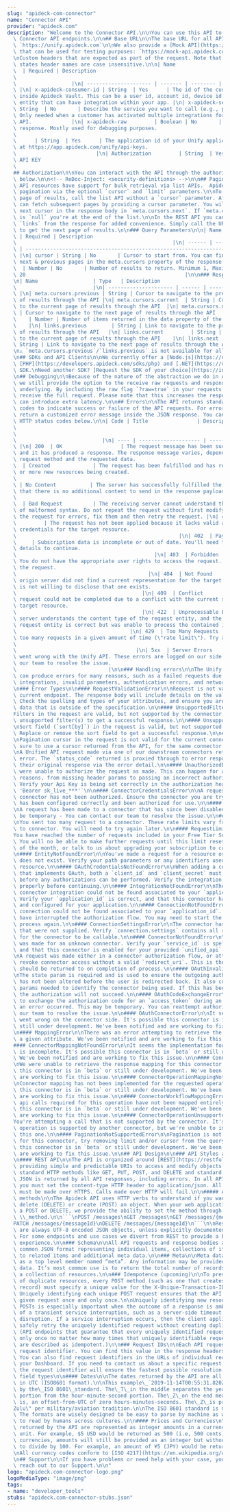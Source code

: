 ```yaml
---
slug: "apideck-com-connector"
name: "Connector API"
provider: "apideck.com"
description: "Welcome to the Connector API.\n\nYou can use this API to access all\
  \ Connector API endpoints.\n\n## Base URL\n\nThe base URL for all API requests is\
  \ `https://unify.apideck.com`\n\nWe also provide a [Mock API](https://developers.apideck.com/mock-api)\
  \ that can be used for testing purposes: `https://mock-api.apideck.com`\n\n## Headers\n\
  \nCustom headers that are expected as part of the request. Note that [RFC7230](https://tools.ietf.org/html/rfc7230)\
  \ states header names are case insensitive.\n\n| Name                  | Type  \
  \  | Required | Description                                                    \
  \                                                                              \
  \                  |\n| --------------------- | ------- | -------- | --------------------------------------------------------------------------------------------------------------------------------------------------------------\
  \ |\n| x-apideck-consumer-id | String  | Yes      | The id of the customer stored\
  \ inside Apideck Vault. This can be a user id, account id, device id or whatever\
  \ entity that can have integration within your app. |\n| x-apideck-service-id  |\
  \ String  | No       | Describe the service you want to call (e.g., pipedrive).\
  \ Only needed when a customer has activated multiple integrations for the same Unified\
  \ API.             |\n| x-apideck-raw         | Boolean | No       | Include raw\
  \ response. Mostly used for debugging purposes.                                \
  \                                                                      |\n| x-apideck-app-id\
  \      | String  | Yes      | The application id of your Unify application. Available\
  \ at https://app.apideck.com/unify/api-keys.                                   \
  \                          |\n| Authorization         | String  | Yes      | Bearer\
  \ API KEY                                                                      \
  \                                                                           |\n\n\
  ## Authorization\n\nYou can interact with the API through the authorization methods\
  \ below.\n\n<!-- ReDoc-Inject: <security-definitions> -->\n\n## Pagination\n\nAll\
  \ API resources have support for bulk retrieval via list APIs.  Apideck uses cursor-based\
  \ pagination via the optional `cursor` and `limit` parameters.\n\nTo fetch the first\
  \ page of results, call the list API without a `cursor` parameter. Afterwards you\
  \ can fetch subsequent pages by providing a cursor parameter. You will find the\
  \ next cursor in the response body in `meta.cursors.next`. If `meta.cursors.next`\
  \ is `null` you're at the end of the list.\n\nIn the REST API you can also use the\
  \ `links` from the response for added convenience. Simply call the URL in `links.next`\
  \ to get the next page of results.\n\n### Query Parameters\n\n| Name   | Type  \
  \ | Required | Description                                                     \
  \                                                   |\n| ------ | ------ | --------\
  \ | ------------------------------------------------------------------------------------------------------------------\
  \ |\n| cursor | String | No       | Cursor to start from. You can find cursors for\
  \ next & previous pages in the meta.cursors property of the response. |\n| limit\
  \  | Number | No       | Number of results to return. Minimum 1, Maximum 200, Default\
  \ 20                                                    |\n\n### Response Body\n\
  \n| Name                  | Type   | Description                               \
  \                         |\n| --------------------- | ------ | ------------------------------------------------------------------\
  \ |\n| meta.cursors.previous | String | Cursor to navigate to the previous page\
  \ of results through the API |\n| meta.cursors.current  | String | Cursor to navigate\
  \ to the current page of results through the API  |\n| meta.cursors.next     | String\
  \ | Cursor to navigate to the next page of results through the API     |\n| meta.items_on_page\
  \    | Number | Number of items returned in the data property of the response  \
  \    |\n| links.previous        | String | Link to navigate to the previous page\
  \ of results through the API   |\n| links.current         | String | Link to navigate\
  \ to the current page of results through the API    |\n| links.next            |\
  \ String | Link to navigate to the next page of results through the API       |\n\
  \n⚠️ `meta.cursors.previous`/`links.previous` is not available for all connectors.\n\
  \n## SDKs and API Clients\n\nWe currently offer a [Node.js](https://developers.apideck.com/sdks/node),\
  \ [PHP](https://developers.apideck.com/sdks/php) and [.NET](https://developers.apideck.com/sdks/dot-net)\
  \ SDK.\nNeed another SDK? [Request the SDK of your choice](https://integrations.apideck.com/request).\n\
  \n## Debugging\n\nBecause of the nature of the abstraction we do in Apideck Unify\
  \ we still provide the option to the receive raw requests and responses being handled\
  \ underlying. By including the raw flag `?raw=true` in your requests you can still\
  \ receive the full request. Please note that this increases the response size and\
  \ can introduce extra latency.\n\n## Errors\n\nThe API returns standard HTTP response\
  \ codes to indicate success or failure of the API requests. For errors, we also\
  \ return a customized error message inside the JSON response. You can see the returned\
  \ HTTP status codes below.\n\n| Code | Title                | Description      \
  \                                                                              \
  \                                                                              \
  \                            |\n| ---- | -------------------- | --------------------------------------------------------------------------------------------------------------------------------------------------------------------------------------------------------\
  \ |\n| 200  | OK                   | The request message has been successfully processed,\
  \ and it has produced a response. The response message varies, depending on the\
  \ request method and the requested data.                                |\n| 201\
  \  | Created              | The request has been fulfilled and has resulted in one\
  \ or more new resources being created.                                         \
  \                                                                     |\n| 204 \
  \ | No Content           | The server has successfully fulfilled the request and\
  \ that there is no additional content to send in the response payload body.    \
  \                                                                      |\n| 400\
  \  | Bad Request          | The receiving server cannot understand the request because\
  \ of malformed syntax. Do not repeat the request without first modifying it; check\
  \ the request for errors, fix them and then retry the request. |\n| 401  | Unauthorized\
  \         | The request has not been applied because it lacks valid authentication\
  \ credentials for the target resource.                                         \
  \                                                     |\n| 402  | Payment Required\
  \     | Subscription data is incomplete or out of date. You'll need to provide payment\
  \ details to continue.                                                         \
  \                                             |\n| 403  | Forbidden            |\
  \ You do not have the appropriate user rights to access the request. Do not repeat\
  \ the request.                                                                 \
  \                                           |\n| 404  | Not Found            | The\
  \ origin server did not find a current representation for the target resource or\
  \ is not willing to disclose that one exists.                                  \
  \                                         |\n| 409  | Conflict             | The\
  \ request could not be completed due to a conflict with the current state of the\
  \ target resource.                                                             \
  \                                         |\n| 422  | Unprocessable Entity | The\
  \ server understands the content type of the request entity, and the syntax of the\
  \ request entity is correct but was unable to process the contained instructions.\
  \                                     |\n| 429  | Too Many Requests    | You sent\
  \ too many requests in a given amount of time (\"rate limit\"). Try again later\
  \                                                                              \
  \                                       |\n| 5xx  | Server Errors        | Something\
  \ went wrong with the Unify API. These errors are logged on our side. You can contact\
  \ our team to resolve the issue.                                               \
  \                              |\n\n### Handling errors\n\nThe Unify API and SDKs\
  \ can produce errors for many reasons, such as a failed requests due to misconfigured\
  \ integrations, invalid parameters, authentication errors, and network unavailability.\n\
  \n### Error Types\n\n#### RequestValidationError\n\nRequest is not valid for the\
  \ current endpoint. The response body will include details on the validation error.\
  \ Check the spelling and types of your attributes, and ensure you are not passing\
  \ data that is outside of the specification.\n\n#### UnsupportedFiltersError\n\n\
  Filters in the request are valid, but not supported by the connector. Remove the\
  \ unsupported filter(s) to get a successful response.\n\n#### UnsupportedSortFieldError\n\
  \nSort field (`sort[by]`) in the request is valid, but not supported by the connector.\
  \ Replace or remove the sort field to get a successful response.\n\n#### InvalidCursorError\n\
  \nPagination cursor in the request is not valid for the current connector. Make\
  \ sure to use a cursor returned from the API, for the same connector.\n\n#### ConnectorExecutionError\n\
  \nA Unified API request made via one of our downstream connectors returned an unexpected\
  \ error. The `status_code` returned is proxied through to error response along with\
  \ their original response via the error detail.\n\n#### UnauthorizedError\n\nWe\
  \ were unable to authorize the request as made. This can happen for a number of\
  \ reasons, from missing header params to passing an incorrect authorization token.\
  \ Verify your Api Key is being set correctly in the authorization header. ie: `Authorization:\
  \ 'Bearer sk_live_***'`\n\n#### ConnectorCredentialsError\n\nA request using a given\
  \ connector has not been authorized. Ensure the connector you are trying to use\
  \ has been configured correctly and been authorized for use.\n\n#### ConnectorDisabledError\n\
  \nA request has been made to a connector that has since been disabled. This may\
  \ be temporary - You can contact our team to resolve the issue.\n\n#### ConnectorRateLimitError\n\
  \nYou sent too many request to a connector. These rate limits vary from connector\
  \ to connector. You will need to try again later.\n\n#### RequestLimitError\n\n\
  You have reached the number of requests included in your Free Tier Subscription.\
  \ You will no be able to make further requests until this limit resets at the end\
  \ of the month, or talk to us about upgrading your subscription to continue immediately.\n\
  \n#### EntityNotFoundError\n\nYou've made a request for a resource or route that\
  \ does not exist. Verify your path parameters or any identifiers used to fetch this\
  \ resource.\n\n#### OAuthCredentialsNotFoundError\n\nWhen adding a connector integration\
  \ that implements OAuth, both a `client_id` and `client_secret` must be provided\
  \ before any authorizations can be performed. Verify the integration has been configured\
  \ properly before continuing.\n\n#### IntegrationNotFoundError\n\nThe requested\
  \ connector integration could not be found associated to your `application_id`.\
  \ Verify your `application_id` is correct, and that this connector has been added\
  \ and configured for your application.\n\n#### ConnectionNotFoundError\n\nA valid\
  \ connection could not be found associated to your `application_id`. Something _may_\
  \ have interrupted the authorization flow. You may need to start the connector authorization\
  \ process again.\n\n#### ConnectionSettingsError\n\nThe connector has required settings\
  \ that were not supplied. Verify `connection.settings` contains all required settings\
  \ for the connector to be callable.\n\n#### ConnectorNotFoundError\n\nA request\
  \ was made for an unknown connector. Verify your `service_id` is spelled correctly,\
  \ and that this connector is enabled for your provided `unified_api`.\n\n#### OAuthRedirectUriError\n\
  \nA request was made either in a connector authorization flow, or attempting to\
  \ revoke connector access without a valid `redirect_uri`. This is the url the user\
  \ should be returned to on completion of process.\n\n#### OAuthInvalidStateError\n\
  \nThe state param is required and is used to ensure the outgoing authorization state\
  \ has not been altered before the user is redirected back. It also contains required\
  \ params needed to identify the connector being used. If this has been altered,\
  \ the authorization will not succeed.\n\n#### OAuthCodeExchangeError\n\nWhen attempting\
  \ to exchange the authorization code for an `access_token` during an OAuth flow,\
  \ an error occurred. This may be temporary. You can reattempt authorization or contact\
  \ our team to resolve the issue.\n\n#### OAuthConnectorError\n\nIt seems something\
  \ went wrong on the connector side. It's possible this connector is in `beta` or\
  \ still under development. We've been notified and are working to fix this issue.\n\
  \n#### MappingError\n\nThere was an error attempting to retrieve the mapping for\
  \ a given attribute. We've been notified and are working to fix this issue.\n\n\
  #### ConnectorMappingNotFoundError\n\nIt seems the implementation for this connector\
  \ is incomplete. It's possible this connector is in `beta` or still under development.\
  \ We've been notified and are working to fix this issue.\n\n#### ConnectorResponseMappingNotFoundError\n\
  \nWe were unable to retrieve the response mapping for this connector. It's possible\
  \ this connector is in `beta` or still under development. We've been notified and\
  \ are working to fix this issue.\n\n#### ConnectorOperationMappingNotFoundError\n\
  \nConnector mapping has not been implemented for the requested operation. It's possible\
  \ this connector is in `beta` or still under development. We've been notified and\
  \ are working to fix this issue.\n\n#### ConnectorWorkflowMappingError\n\nThe composite\
  \ api calls required for this operation have not been mapped entirely. It's possible\
  \ this connector is in `beta` or still under development. We've been notified and\
  \ are working to fix this issue.\n\n#### ConnectorOperationUnsupportedError\n\n\
  You're attempting a call that is not supported by the connector. It's likely this\
  \ operation is supported by another connector, but we're unable to implement for\
  \ this one.\n\n#### PaginationNotSupportedError\n\nPagination is not yet supported\
  \ for this connector, try removing limit and/or cursor from the query. It's possible\
  \ this connector is in `beta` or still under development. We've been notified and\
  \ are working to fix this issue.\n\n## API Design\n\n### API Styles and data formats\n\
  \n#### REST API\n\nThe API is organized around [REST](https://restfulapi.net/),\
  \ providing simple and predictable URIs to access and modify objects. Requests support\
  \ standard HTTP methods like GET, PUT, POST, and DELETE and standard status codes.\
  \ JSON is returned by all API responses, including errors. In all API requests,\
  \ you must set the content-type HTTP header to application/json. All API requests\
  \ must be made over HTTPS. Calls made over HTTP will fail.\n\n##### Available HTTP\
  \ methods\n\nThe Apideck API uses HTTP verbs to understand if you want to read (GET),\
  \ delete (DELETE) or create (POST) an object. When your web application cannot do\
  \ a POST or DELETE, we provide the ability to set the method through the query parameter\
  \ \\_method.\n\n```\nPOST /messages\nGET /messages\nGET /messages/{messageId}\n\
  PATCH /messages/{messageId}\nDELETE /messages/{messageId}\n```\n\nResponse bodies\
  \ are always UTF-8 encoded JSON objects, unless explicitly documented otherwise.\
  \ For some endpoints and use cases we divert from REST to provide a better developer\
  \ experience.\n\n### Schema\n\nAll API requests and response bodies adhere to a\
  \ common JSON format representing individual items, collections of items, links\
  \ to related items and additional meta data.\n\n### Meta\n\nMeta data can be represented\
  \ as a top level member named “meta”. Any information may be provided in the meta\
  \ data. It’s most common use is to return the total number of records when requesting\
  \ a collection of resources.\n\n### Idempotence (upcoming)\n\nTo prevent the creation\
  \ of duplicate resources, every POST method (such as one that creates a consumer\
  \ record) must specify a unique value for the X-Unique-Transaction-ID header name.\
  \ Uniquely identifying each unique POST request ensures that the API processes a\
  \ given request once and only once.\n\nUniquely identifying new resource-creation\
  \ POSTs is especially important when the outcome of a response is ambiguous because\
  \ of a transient service interruption, such as a server-side timeout or network\
  \ disruption. If a service interruption occurs, then the client application can\
  \ safely retry the uniquely identified request without creating duplicate operations.\
  \ (API endpoints that guarantee that every uniquely identified request is processed\
  \ only once no matter how many times that uniquely identifiable request is made\
  \ are described as idempotent.)\n\n### Request IDs\n\nEach API request has an associated\
  \ request identifier. You can find this value in the response headers, under Request-Id.\
  \ You can also find request identifiers in the URLs of individual request logs in\
  \ your Dashboard. If you need to contact us about a specific request, providing\
  \ the request identifier will ensure the fastest possible resolution.\n\n### Fixed\
  \ field types\n\n#### Dates\n\nThe dates returned by the API are all represented\
  \ in UTC (ISO8601 format).\n\nThis example\_`2019-11-14T00:55:31.820Z`\_is defined\
  \ by the\_ISO 8601\_standard. The\_T\_in the middle separates the year-month-day\
  \ portion from the hour-minute-second portion. The\_Z\_on the end means UTC, that\
  \ is, an offset-from-UTC of zero hours-minutes-seconds. The\_Z\_is pronounced \"\
  Zulu\" per military/aviation tradition.\n\nThe ISO 8601 standard is more modern.\
  \ The formats are wisely designed to be easy to parse by machine as well as easy\
  \ to read by humans across cultures.\n\n#### Prices and Currencies\n\nAll prices\
  \ returned by the API are represented as integer amounts in a currency’s smallest\
  \ unit. For example, $5 USD would be returned as 500 (i.e, 500 cents).\n\nFor zero-decimal\
  \ currencies, amounts will still be provided as an integer but without the need\
  \ to divide by 100. For example, an amount of ¥5 (JPY) would be returned as 5.\n\
  \nAll currency codes conform to [ISO 4217](https://en.wikipedia.org/wiki/ISO_4217).\n\
  \n## Support\n\nIf you have problems or need help with your case, you can always\
  \ reach out to our Support.\n\n"
logo: "apideck.com-connector-logo.png"
logoMediaType: "image/png"
tags:
- name: "developer_tools"
stubs: "apideck.com-connector-stubs.json"
---
```

